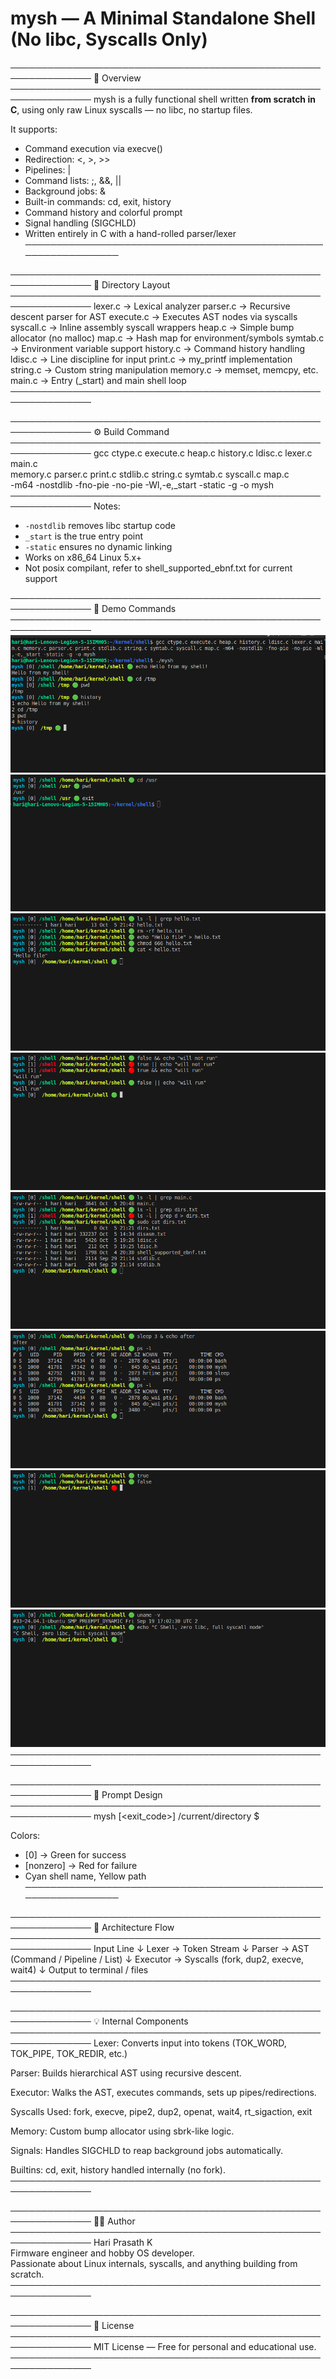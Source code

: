 # mysh — A Minimal Standalone Shell (No libc, Syscalls Only)


───────────────────────────────────────────────────────────────
🧠 Overview
───────────────────────────────────────────────────────────────
mysh is a fully functional shell written **from scratch in C**,
using only raw Linux syscalls — no libc, no startup files.

It supports:
 - Command execution via execve()
 - Redirection: <, >, >>
 - Pipelines: |
 - Command lists: ;, &&, ||
 - Background jobs: &
 - Built-in commands: cd, exit, history
 - Command history and colorful prompt
 - Signal handling (SIGCHLD)
 - Written entirely in C with a hand-rolled parser/lexer
───────────────────────────────────────────────────────────────


───────────────────────────────────────────────────────────────
🧩 Directory Layout
───────────────────────────────────────────────────────────────
lexer.c       → Lexical analyzer
parser.c      → Recursive descent parser for AST
execute.c     → Executes AST nodes via syscalls
syscall.c     → Inline assembly syscall wrappers
heap.c        → Simple bump allocator (no malloc)
map.c         → Hash map for environment/symbols
symtab.c      → Environment variable support
history.c     → Command history handling
ldisc.c       → Line discipline for input
print.c       → my_printf implementation
string.c      → Custom string manipulation
memory.c      → memset, memcpy, etc.
main.c        → Entry (_start) and main shell loop
───────────────────────────────────────────────────────────────


───────────────────────────────────────────────────────────────
⚙️ Build Command
───────────────────────────────────────────────────────────────
gcc ctype.c execute.c heap.c history.c ldisc.c lexer.c main.c \
memory.c parser.c print.c stdlib.c string.c symtab.c syscall.c map.c \
-m64 -nostdlib -fno-pie -no-pie -Wl,-e,_start -static -g -o mysh
───────────────────────────────────────────────────────────────
Notes:
 - `-nostdlib` removes libc startup code
 - `_start` is the true entry point
 - `-static` ensures no dynamic linking
 - Works on x86_64 Linux 5.x+
 - Not posix compilant, refer to shell_supported_ebnf.txt for current support


───────────────────────────────────────────────────────────────
🧪 Demo Commands
───────────────────────────────────────────────────────────────
![Basic Commands and prompt](demo/basic_commands_prompt.png)
![Builtins](demo/builtins.png)
![IO Redirections](demo/io_redirections.png)
![Logical operators](demo/logical_operator.png)
![Pipe redirections](demo/pipes_redirections.png)
![Sigchld](demo/sigchld.png)
![Smart prompt](demo/smart_prompt_status.png)
![Final](demo/final.png)
───────────────────────────────────────────────────────────────


───────────────────────────────────────────────────────────────
🧠 Prompt Design
───────────────────────────────────────────────────────────────
mysh [<exit_code>] /current/directory $

Colors:
 - [0] → Green for success
 - [nonzero] → Red for failure
 - Cyan shell name, Yellow path
───────────────────────────────────────────────────────────────


───────────────────────────────────────────────────────────────
🧾 Architecture Flow
───────────────────────────────────────────────────────────────
Input Line
   ↓
Lexer → Token Stream
   ↓
Parser → AST (Command / Pipeline / List)
   ↓
Executor → Syscalls (fork, dup2, execve, wait4)
   ↓
Output to terminal / files
───────────────────────────────────────────────────────────────


───────────────────────────────────────────────────────────────
💡 Internal Components
───────────────────────────────────────────────────────────────
Lexer:
  Converts input into tokens (TOK_WORD, TOK_PIPE, TOK_REDIR, etc.)

Parser:
  Builds hierarchical AST using recursive descent.

Executor:
  Walks the AST, executes commands, sets up pipes/redirections.

Syscalls Used:
  fork, execve, pipe2, dup2, openat, wait4, rt_sigaction, exit

Memory:
  Custom bump allocator using sbrk-like logic.

Signals:
  Handles SIGCHLD to reap background jobs automatically.

Builtins:
  cd, exit, history handled internally (no fork).
───────────────────────────────────────────────────────────────


───────────────────────────────────────────────────────────────
🧑‍💻 Author
───────────────────────────────────────────────────────────────
Hari Prasath K  
Firmware engineer and hobby OS developer.  
Passionate about Linux internals, syscalls, and anything building from scratch.
───────────────────────────────────────────────────────────────


───────────────────────────────────────────────────────────────
🧾 License
───────────────────────────────────────────────────────────────
MIT License — Free for personal and educational use.
───────────────────────────────────────────────────────────────

